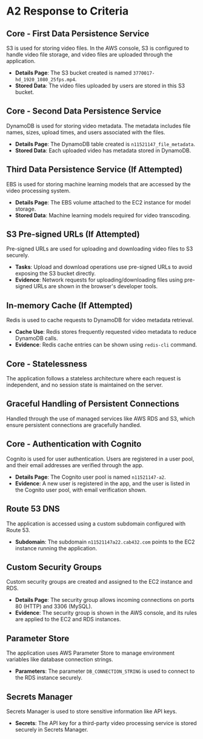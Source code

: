 # A2 Response to Criteria

## Core - First Data Persistence Service
S3 is used for storing video files. In the AWS console, S3 is configured to handle video file storage, and video files are uploaded through the application.
- **Details Page**: The S3 bucket created is named `3770017-hd_1920_1080_25fps.mp4`.
- **Stored Data**: The video files uploaded by users are stored in this S3 bucket.

## Core - Second Data Persistence Service
DynamoDB is used for storing video metadata. The metadata includes file names, sizes, upload times, and users associated with the files.
- **Details Page**: The DynamoDB table created is `n11521147_file_metadata`.
- **Stored Data**: Each uploaded video has metadata stored in DynamoDB.

## Third Data Persistence Service (If Attempted)
EBS is used for storing machine learning models that are accessed by the video processing system.
- **Details Page**: The EBS volume attached to the EC2 instance for model storage.
- **Stored Data**: Machine learning models required for video transcoding.

## S3 Pre-signed URLs (If Attempted)
Pre-signed URLs are used for uploading and downloading video files to S3 securely.
- **Tasks**: Upload and download operations use pre-signed URLs to avoid exposing the S3 bucket directly.
- **Evidence**: Network requests for uploading/downloading files using pre-signed URLs are shown in the browser's developer tools.

## In-memory Cache (If Attempted)
Redis is used to cache requests to DynamoDB for video metadata retrieval.
- **Cache Use**: Redis stores frequently requested video metadata to reduce DynamoDB calls.
- **Evidence**: Redis cache entries can be shown using `redis-cli` command.

## Core - Statelessness
The application follows a stateless architecture where each request is independent, and no session state is maintained on the server.

## Graceful Handling of Persistent Connections
Handled through the use of managed services like AWS RDS and S3, which ensure persistent connections are gracefully handled.

## Core - Authentication with Cognito
Cognito is used for user authentication. Users are registered in a user pool, and their email addresses are verified through the app.
- **Details Page**: The Cognito user pool is named `n11521147-a2`.
- **Evidence**: A new user is registered in the app, and the user is listed in the Cognito user pool, with email verification shown.

## Route 53 DNS
The application is accessed using a custom subdomain configured with Route 53.
- **Subdomain**: The subdomain `n11521147a22.cab432.com` points to the EC2 instance running the application.

## Custom Security Groups
Custom security groups are created and assigned to the EC2 instance and RDS.
- **Details Page**: The security group allows incoming connections on ports 80 (HTTP) and 3306 (MySQL).
- **Evidence**: The security group is shown in the AWS console, and its rules are applied to the EC2 and RDS instances.

## Parameter Store
The application uses AWS Parameter Store to manage environment variables like database connection strings.
- **Parameters**: The parameter `DB_CONNECTION_STRING` is used to connect to the RDS instance securely.

## Secrets Manager
Secrets Manager is used to store sensitive information like API keys.
- **Secrets**: The API key for a third-party video processing service is stored securely in Secrets Manager.

